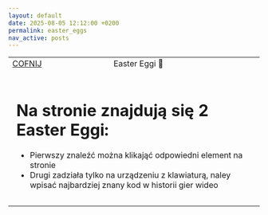 ```yaml
---
layout: default
date: 2025-08-05 12:12:00 +0200
permalink: easter_eggs
nav_active: posts
---
```


<div id="content">
    <table>
        <tr>
            <td><a href="/posts" id="back">COFNIJ</a></td><td>Easter Eggi 🥚</td>
        </tr>
        <tr>
            <td colspan="2" style="padding: 1rem;">
                <h1>Na stronie znajdują się 2 Easter Eggi:</h1>
                <ul>
                    <li>Pierwszy znaleźć można klikająć odpowiedni element na stronie</li>
                    <li>Drugi zadziała tylko na urządzeniu z klawiaturą, naley wpisać najbardziej znany kod w historii gier wideo</li>
                </ul>
            </td>
        </tr>
    </table>
</div>